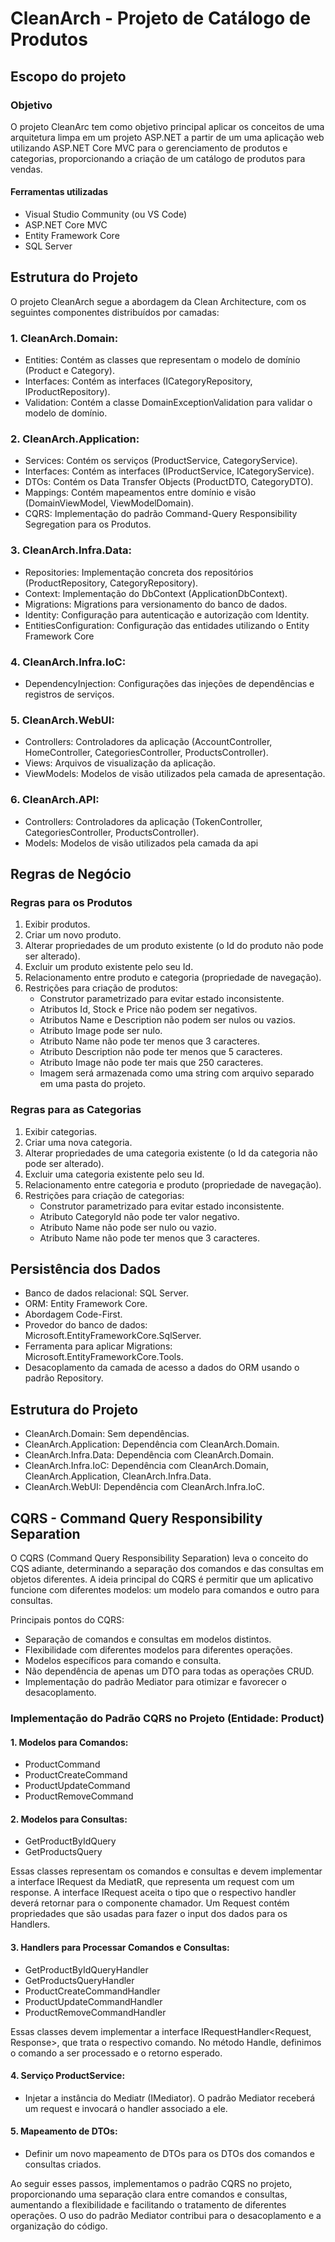 # CleanArch - Projeto de Catálogo de Produtos

## Escopo do projeto

### Objetivo 
O projeto CleanArc tem como objetivo principal aplicar os conceitos de uma arquitetura limpa em um projeto ASP.NET a partir de um uma aplicação web utilizando ASP.NET Core MVC para o gerenciamento de produtos e categorias, proporcionando a criação de um catálogo de produtos para vendas.

#### Ferramentas utilizadas
- Visual Studio Community (ou VS Code)
- ASP.NET Core MVC
- Entity Framework Core
- SQL Server

## Estrutura do Projeto
O projeto CleanArch segue a abordagem da Clean Architecture, com os seguintes componentes distribuídos por camadas:

### 1. CleanArch.Domain:
- Entities: Contém as classes que representam o modelo de domínio (Product e Category).
- Interfaces: Contém as interfaces (ICategoryRepository, IProductRepository).
- Validation: Contém a classe DomainExceptionValidation para validar o modelo de domínio.

### 2. CleanArch.Application:
- Services: Contém os serviços (ProductService, CategoryService).
- Interfaces: Contém as interfaces (IProductService, ICategoryService).
- DTOs: Contém os Data Transfer Objects (ProductDTO, CategoryDTO).
- Mappings: Contém mapeamentos entre domínio e visão (DomainViewModel, ViewModelDomain).
- CQRS: Implementação do padrão Command-Query Responsibility Segregation para os Produtos.

### 3. CleanArch.Infra.Data:
- Repositories: Implementação concreta dos repositórios (ProductRepository, CategoryRepository).
- Context: Implementação do DbContext (ApplicationDbContext).
- Migrations: Migrations para versionamento do banco de dados.
- Identity: Configuração para autenticação e autorização com Identity.
- EntitiesConfiguration: Configuração das entidades utilizando o Entity Framework Core

### 4. CleanArch.Infra.IoC:
- DependencyInjection: Configurações das injeções de dependências e registros de serviços.

### 5. CleanArch.WebUI:
- Controllers: Controladores da aplicação (AccountController, HomeController, CategoriesController, ProductsController).
- Views: Arquivos de visualização da aplicação.
- ViewModels: Modelos de visão utilizados pela camada de apresentação.

### 6. CleanArch.API:
- Controllers: Controladores da aplicação (TokenController, CategoriesController, ProductsController).
- Models: Modelos de visão utilizados pela camada da api


## Regras de Negócio

### Regras para os Produtos
1. Exibir produtos.
2. Criar um novo produto.
3. Alterar propriedades de um produto existente (o Id do produto não pode ser alterado).
4. Excluir um produto existente pelo seu Id.
5. Relacionamento entre produto e categoria (propriedade de navegação).
6. Restrições para criação de produtos:
   - Construtor parametrizado para evitar estado inconsistente.
   - Atributos Id, Stock e Price não podem ser negativos.
   - Atributos Name e Description não podem ser nulos ou vazios.
   - Atributo Image pode ser nulo.
   - Atributo Name não pode ter menos que 3 caracteres.
   - Atributo Description não pode ter menos que 5 caracteres.
   - Atributo Image não pode ter mais que 250 caracteres.
   - Imagem será armazenada como uma string com arquivo separado em uma pasta do projeto.

### Regras para as Categorias
1. Exibir categorias.
2. Criar uma nova categoria.
3. Alterar propriedades de uma categoria existente (o Id da categoria não pode ser alterado).
4. Excluir uma categoria existente pelo seu Id.
5. Relacionamento entre categoria e produto (propriedade de navegação).
6. Restrições para criação de categorias:
   - Construtor parametrizado para evitar estado inconsistente.
   - Atributo CategoryId não pode ter valor negativo.
   - Atributo Name não pode ser nulo ou vazio.
   - Atributo Name não pode ter menos que 3 caracteres.

## Persistência dos Dados
- Banco de dados relacional: SQL Server.
- ORM: Entity Framework Core.
- Abordagem Code-First.
- Provedor do banco de dados: Microsoft.EntityFrameworkCore.SqlServer.
- Ferramenta para aplicar Migrations: Microsoft.EntityFrameworkCore.Tools.
- Desacoplamento da camada de acesso a dados do ORM usando o padrão Repository.

## Estrutura do Projeto
- CleanArch.Domain: Sem dependências.
- CleanArch.Application: Dependência com CleanArch.Domain.
- CleanArch.Infra.Data: Dependência com CleanArch.Domain.
- CleanArch.Infra.IoC: Dependência com CleanArch.Domain, CleanArch.Application, CleanArch.Infra.Data.
- CleanArch.WebUI: Dependência com CleanArch.Infra.IoC.

## CQRS - Command Query Responsibility Separation
O CQRS (Command Query Responsibility Separation) leva o conceito do CQS adiante, determinando a separação dos comandos e das consultas em objetos diferentes. A ideia principal do CQRS é permitir que um aplicativo funcione com diferentes modelos: um modelo para comandos e outro para consultas.

Principais pontos do CQRS:

- Separação de comandos e consultas em modelos distintos.
- Flexibilidade com diferentes modelos para diferentes operações.
- Modelos específicos para comando e consulta.
- Não dependência de apenas um DTO para todas as operações CRUD.
- Implementação do padrão Mediator para otimizar e favorecer o desacoplamento.

### Implementação do Padrão CQRS no Projeto (Entidade: Product) 
#### 1. Modelos para Comandos:
- ProductCommand
- ProductCreateCommand
- ProductUpdateCommand
- ProductRemoveCommand

#### 2. Modelos para Consultas:
- GetProductByIdQuery
- GetProductsQuery

Essas classes representam os comandos e consultas e devem implementar a interface IRequest da MediatR, que representa um request com um response. A interface IRequest aceita o tipo que o respectivo handler deverá retornar para o componente chamador. Um Request contém propriedades que são usadas para fazer o input dos dados para os Handlers.

#### 3. Handlers para Processar Comandos e Consultas:
- GetProductByIdQueryHandler
- GetProductsQueryHandler
- ProductCreateCommandHandler
- ProductUpdateCommandHandler
- ProductRemoveCommandHandler

Essas classes devem implementar a interface IRequestHandler<Request, Response>, que trata o respectivo comando. No método Handle, definimos o comando a ser processado e o retorno esperado.

#### 4. Serviço ProductService:
- Injetar a instância do Mediatr (IMediator). O padrão Mediator receberá um request e invocará o handler associado a ele.

#### 5. Mapeamento de DTOs:
- Definir um novo mapeamento de DTOs para os DTOs dos comandos e consultas criados.

Ao seguir esses passos, implementamos o padrão CQRS no projeto, proporcionando uma separação clara entre comandos e consultas, aumentando a flexibilidade e facilitando o tratamento de diferentes operações. O uso do padrão Mediator contribui para o desacoplamento e a organização do código.